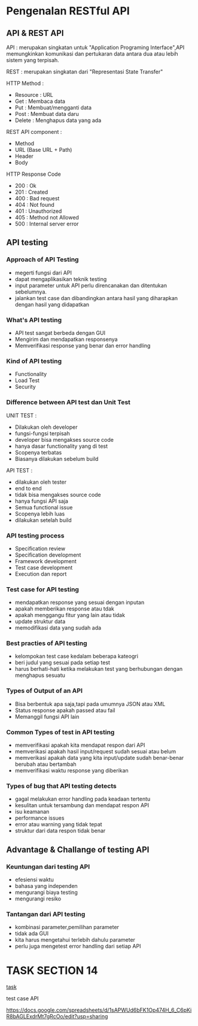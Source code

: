 # Pengenalan RESTful API

## API & REST API

API : merupakan singkatan untuk "Application Programing Interface",API memungkinkan
komunikasi dan pertukaran data antara dua atau lebih sistem yang terpisah.

REST : merupakan singkatan dari "Representasi State Transfer"

 HTTP Method :
 - Resource : URL
 - Get : Membaca data
 - Put : Membuat/mengganti data
 - Post : Membuat data daru
 - Delete : Menghapus data yang ada

 REST API component :
 - Method
 - URL (Base URL + Path)
 - Header
 - Body
 
HTTP Response Code
- 200 : Ok
- 201 : Created
- 400 : Bad request
- 404 : Not found
- 401 : Unauthorized
- 405 : Method not Allowed
- 500 : Internal server error

## API testing

### Approach of API Testing
- megerti fungsi dari API
- dapat mengaplikasikan teknik testing
- input parameter untuk API perlu direncanakan dan ditentukan sebelumnya.
- jalankan test case dan dibandingkan antara hasil yang diharapkan dengan
  hasil yang didapatkan

### What's API testing
- API test sangat berbeda dengan GUI
- Mengirim dan mendapatkan responsenya
- Memverifikasi response yang benar dan error handling

### Kind of API testing
- Functionality
- Load Test
- Security

### Difference between API test dan Unit Test
UNIT TEST :
 - Dilakukan oleh developer
 - fungsi-fungsi terpisah
 - developer bisa mengakses source code
 - hanya dasar functionality yang di test
 - Scopenya terbatas
 - Biasanya dilakukan sebelum build

API TEST : 
- dilakukan oleh tester
- end to end
- tidak bisa mengakses source code
- hanya fungsi API saja
- Semua functional issue
- Scopenya lebih luas
- dilakukan setelah build

### API testing process
- Specification review
- Specification development
- Framework development
- Test case development
- Execution dan report

### Test case for API testing
- mendapatkan response yang sesuai dengan inputan
- apakah memberikan response atau tdak
- apakah menggangu fitur yang lain atau tidak
- update struktur data
- memodifikasi data yang sudah ada

### Best practies of API testing
- kelompokan test case kedalam beberapa kateogri
- beri judul yang sesuai pada setiap test
- harus berhati-hati ketika melakukan test yang berhubungan dengan
  menghapus sesuatu

### Types of Output of an API
- Bisa berbentuk apa saja,tapi pada umumnya JSON atau XML
- Status response apakah passed atau fail
- Memanggil fungsi API lain

### Common Types of test in API testing
- memverifikasi apakah kita mendapat respon dari API
- memverikasi apakah hasil input/request sudah sesuai atau belum
- memverikasi apakah data yang kita input/update sudah benar-benar
  berubah atau bertambah
- memverifikasi waktu response yang diberikan

### Types of bug that API testing detects
- gagal melakukan error handling pada keadaan tertentu
- kesulitan untuk tersambung dan mendapat respon API
- isu keamanan
- performance issues
- error atau warning yang tidak tepat
- struktur dari data respon tidak benar

## Advantage & Challange of testing API

### Keuntungan dari testing API
- efesiensi waktu
- bahasa yang independen
- mengurangi biaya testing
- mengurangi resiko

### Tantangan dari API testing
- kombinasi parameter,pemilihan parameter
- tidak ada GUI
- kita harus mengetahui terlebih dahulu parameter
- perlu juga mengetest error handling dari setiap API



# TASK SECTION 14

[task](./Praktikum/task.md)

test case API 

https://docs.google.com/spreadsheets/d/1sAPWUd6bFK1Op474H_6_C6pKiR8bAGLExdrMt7gRcOo/edit?usp=sharing